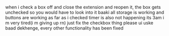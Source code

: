 when i check a box off and close the extension and reopen it, the box gets unchecked so you would have to look into it
baaki all storage is working and buttons are working as far as i checked
timer is also not happening its 3am i m very tired(i m giving up rn)
just fix the checkbox thing please ui uske baad dekhenge, every other functionality has been fixed 

